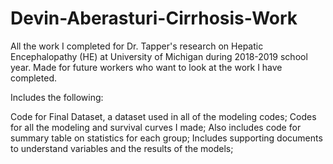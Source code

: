 # Devin-Aberasturi-Cirrhosis-Work
All the work I completed for Dr. Tapper's research on Hepatic Encephalopathy (HE) at University of Michigan during 2018-2019 school year. Made for future workers who want to look at the work I have completed.

Includes the following:

Code for Final Dataset, a dataset used in all of the modeling codes;
Codes for all the modeling and survival curves I made;
Also includes code for summary table on statistics for each group;
Includes supporting documents to understand variables and the results of the models;
